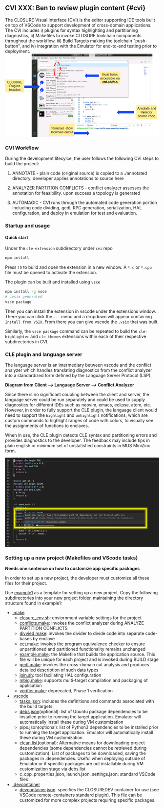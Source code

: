 ## CVI **XXX: Ben to review plugin content** {#cvi}
The CLOSURE Visual Interface (CVI) is the editor supporting IDE tools built on top of VSCode to support development of cross-domain applications. The CVI includes i) plugins for syntax highlighting and partitioning diagnostics, ii) Makefiles to invoke CLOSURE toolchain components throughout the workflow, iii) Build Targets making the toolchain "push-button", and iv) integration with the Emulator for end-to-end testing prior to deployment.
![CLOSURE Visual Interface](docs/C/images/cvi.png) 

### CVI Workflow
During the development lifecylce, the user follows the following CVI steps to build the project:

1. ANNOTATE - plain code (original source) is copied to a ./annotated directory. developer applies annotations to source here

2. ANALYZER PARTITION CONFLICTS - conflict analyzer assesses the annotation for feasibility. upon success a topology is generated

3. AUTOMAGIC - CVI runs through the automated code generation portion including code dividing, gedl, RPC generation, serialization, HAL configuration, and deploy in emulation for test and evaluation.

### Startup and usage

#### Quick start 

Under the `cle-extension` subdirectory under `cvi` repo

```bash
npm install
```

Press `f5` to build and open the extension in a new window. 
A `*.c` or `*.cpp` file must be opened to activate the extension. 

The plugin can be built and installed using `vsce`

```bash
npm install -g vsce
# .vsix generated
vsce package
```

Then you can install the extension in vscode under the extensions window.
There you can click the `...` menu and a dropdown will appear containing `Install from VSIX`.
From there you can give vscode the `.vsix` that was built.

Similarly, the `vsce package` command can be repeated to build the `cle-highlighter` and
`cle-themes` extensions within each of their respective subdirectories in CVI.    

### CLE plugin and language server

The language server is an intermediary between vscode and the conflict analyzer which
handles translating diagnostics from the conflict analyzer into a standardized form defined
by the Language Server Protocol (LSP).

**Diagram from Client --> Language Server --> Conflict Analyzer**    

Since there is no significant coupling between the client and server, 
the language server could be run separately and could be used to supply
diagnostics for different IDEs such as neovim, emacs, eclipse, atom, etc. However, in order
to fully support the CLE plugin, the language client would need to support the `highlight`
and `unhighlight` notifications, which are custom commands to highlight ranges of code with
colors, to visually see the assignments of functions to enclaves.

When in use, the CLE plugin detects CLE syntax and partitioning errors and provides diagnostics to the developer. The feedback may include tips in plain english or minimum set of unstatisfied constraints in MUS MiniZinc form.

![CLE Plugin providing diagnostics](docs/C/images/plugin.png)

### Setting up a new project (Makefiles and VScode tasks)

**Needs one sentence on how to customize app specific packages** 

In order to set up a new project, the developer must customize all these files for their project. 

Use [example1](https://github.com/gaps-closure/build/blob/develop/apps/examples/example1) as a template for setting up a new project. Copy the following subdirectories into your new project folder, maintaining the directory structure found in example1:

- [.make](https://github.com/gaps-closure/build/blob/develop/apps/examples/example1/.make)
    - [closure_env.sh](https://github.com/gaps-closure/build/blob/develop/apps/examples/example1/.make/closure_env.sh): enviornment variable settings for the project
    - [conflicts.make](https://github.com/gaps-closure/build/blob/develop/apps/examples/example1/.make/conflicts.make): invokes the conflict analyzer during ANALYZE PARTITION CONFLICTS
    - [divvied.make](https://github.com/gaps-closure/build/blob/develop/apps/examples/example1/.make/divvied.make): invokes the divider to divide code into separate code-bases by enclave
    - [ect.make](https://github.com/gaps-closure/build/blob/develop/apps/examples/example1/.make/ect.make): invokes the program equivalence checker to ensure unpartitioned and partitioned functionality remains unchanged
    - [example.make](https://github.com/gaps-closure/build/blob/develop/apps/examples/example1/.make/example.make): the Makefile that builds the application source. This file will be unique for each project and is invoked during BUILD stage
    - [gedl.make](https://github.com/gaps-closure/build/blob/develop/apps/examples/example1/.make/gedl.make): invokes the cross-domain cut analysis and produces detailed description of such data types
    - [join.sh](https://github.com/gaps-closure/build/blob/develop/apps/examples/example1/.make/join.sh): tool faciliating HAL configuration
    - [mbig.make](https://github.com/gaps-closure/build/blob/develop/apps/examples/example1/.make/): supports multi-target compilation and packaging of application
    - [verifier.make](https://github.com/gaps-closure/build/blob/develop/apps/examples/example1/.make/verifier.make): deprecated, Phase 1 verification
- [.vscode](https://github.com/gaps-closure/build/blob/develop/apps/examples/example1/.vscode)
    - [tasks.json](https://github.com/gaps-closure/build/blob/develop/apps/examples/example1/.vscode/tasks.json): includes the definitions and commands associated with the build targets.
    - [debs.json](https://github.com/gaps-closure/build/blob/develop/apps/eop1/case1/.vscode/debs.list)(optional): list of Ubuntu package dependencies to be installed prior to running the target application. Emulator will automatically install these during VM customization
    - pips.json(optional): list of Python3 dependencies to be installed prior to running the target application. Emulator will automatically install these during VM customization
    - [clean.list](https://github.com/gaps-closure/build/blob/develop/apps/eridemo2020/secdesk/.vscode/clean.list)(optional): Alternative means for downloading project dependencies (some dependencies cannot be retrieved during customization). List of packages to be downloaded, saving the packages in .dependencies. Useful when deploying outside of Emulator or if specific packages are not installable during VM customization stage via debs.list
    - c_cpp_properties.json, launch.json, settings.json: standard VSCode files
- [.devcontainer](https://github.com/gaps-closure/build/blob/develop/apps/examples/example1/.devcontainer)
    - [devcontainer.json](https://github.com/gaps-closure/build/blob/develop/apps/examples/example1/.devcontainer/devcontainer.json): specifies the CLOSUREDEV container for use (see VSCode remote-containers standard plugin). This file can be customized for more complex projects requiring specific packages.



